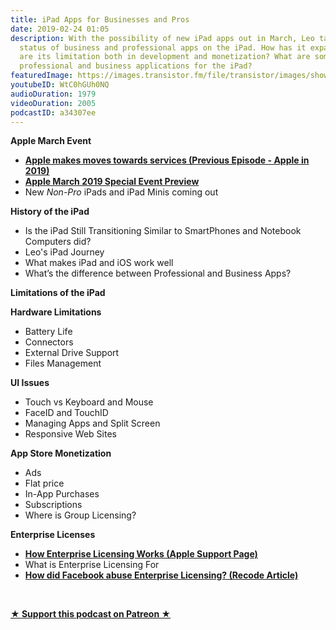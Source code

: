```yaml
---
title: iPad Apps for Businesses and Pros
date: 2019-02-24 01:05
description: With the possibility of new iPad apps out in March, Leo talks about the
  status of business and professional apps on the iPad. How has it expanded? What
  are its limitation both in development and monetization? What are some ways to deliver
  professional and business applications for the iPad?
featuredImage: https://images.transistor.fm/file/transistor/images/show/122/full_1533929410-artwork.jpg
youtubeID: WtC0hGUh0NQ
audioDuration: 1979
videoDuration: 2005
podcastID: a34307ee
---
```

<p><b><strong>Apple March Event</strong></b></p><ul>
<li><a href="https://share.transistor.fm/s/3ee56c45"><strong>Apple makes moves towards services (Previous Episode - Apple in 2019)</strong></a></li>
<li><a href="https://www.imore.com/apple-march-2019-event-preview"><strong>Apple March 2019 Special Event Preview</strong></a></li>
<li>New <em>Non-Pro </em>iPads and iPad Minis coming out</li>
</ul><p><b><strong>History of the iPad </strong></b></p><ul>
<li>Is the iPad Still Transitioning Similar to SmartPhones and Notebook Computers did? </li>
<li>Leo's iPad Journey</li>
<li>What makes iPad and iOS work well </li>
<li>What’s the difference between Professional and Business Apps?</li>
</ul><p><b><strong>Limitations of the iPad </strong></b></p><p><b>Hardware Limitations </b></p><ul>
<li>Battery Life </li>
<li>Connectors </li>
<li>External Drive Support</li>
<li>Files Management</li>
</ul><p><b>UI Issues</b></p><ul>
<li>Touch vs Keyboard and Mouse</li>
<li>FaceID and TouchID</li>
<li>Managing Apps and Split Screen</li>
<li>Responsive Web Sites</li>
</ul><p><b>App Store Monetization </b></p><ul>
<li>Ads</li>
<li>Flat price</li>
<li>In-App Purchases</li>
<li>Subscriptions</li>
<li>Where is Group Licensing?</li>
</ul><p><b><strong>Enterprise Licenses </strong></b></p><ul>
<li><a href="https://support.apple.com/en-us/HT204460_"><strong>How Enterprise Licensing Works (Apple Support Page)</strong></a></li>
<li>What is Enterprise Licensing For</li>
<li>
<a href="https://www.recode.net/2019/1/30/18203231/apple-banning-facebook-research-app"><strong>How did Facebook abuse Enterprise Licensing? (Recode Article)</strong></a><strong> </strong>
</li>
</ul><p><b><br></b></p><p><strong><a href="https://www.patreon.com/empowerappsshow" rel="payment" title="★ Support this podcast on Patreon ★">★ Support this podcast on Patreon ★</a></strong></p>
      
